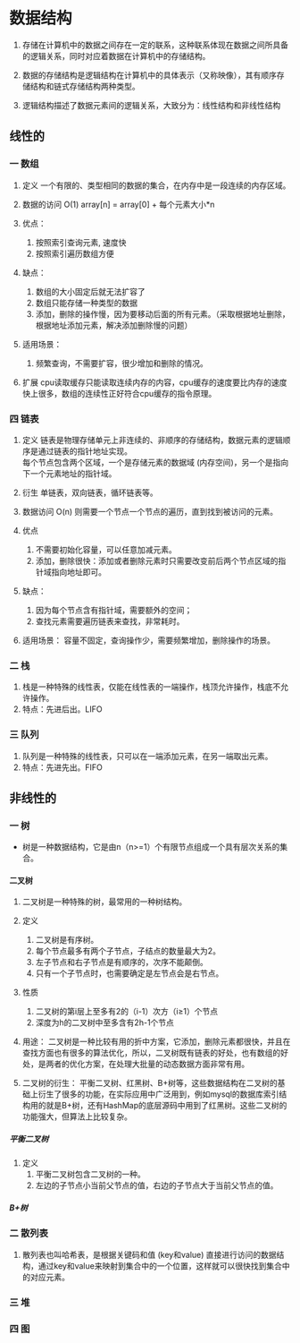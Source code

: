 # 数据结构
1. 存储在计算机中的数据之间存在一定的联系，这种联系体现在数据之间所具备的逻辑关系，同时对应着数据在计算机中的存储结构。

2. 数据的存储结构是逻辑结构在计算机中的具体表示（又称映像），其有顺序存储结构和链式存储结构两种类型。

3. 逻辑结构描述了数据元素间的逻辑关系，大致分为：线性结构和非线性结构

## 线性的
### 一 数组
1. 定义
一个有限的、类型相同的数据的集合，在内存中是一段连续的内存区域。

2. 数据的访问 O(1)
array[n] =  array[0] + 每个元素大小*n

3. 优点： 
    1. 按照索引查询元素, 速度快 
    2. 按照索引遍历数组方便
4. 缺点： 
    1. 数组的大小固定后就无法扩容了
    2. 数组只能存储一种类型的数据 
    3. 添加，删除的操作慢，因为要移动后面的所有元素。（采取根据地址删除，根据地址添加元素，解决添加删除慢的问题）

5. 适用场景： 
    1. 频繁查询，不需要扩容，很少增加和删除的情况。

7. 扩展
cpu读取缓存只能读取连续内存的内容，cpu缓存的速度要比内存的速度快上很多，数组的连续性正好符合cpu缓存的指令原理。

### 四 链表
1. 定义
链表是物理存储单元上非连续的、非顺序的存储结构，数据元素的逻辑顺序是通过链表的指针地址实现。  
每个节点包含两个区域，一个是存储元素的数据域 (内存空间)，另一个是指向下一个元素地址的指针域。  
2. 衍生
单链表，双向链表，循环链表等。 

3. 数据访问 O(n)
则需要一个节点一个节点的遍历，直到找到被访问的元素。

3. 优点 
    1. 不需要初始化容量，可以任意加减元素。
    2. 添加，删除很快：添加或者删除元素时只需要改变前后两个节点区域的指针域指向地址即可。
4. 缺点： 
    1. 因为每个节点含有指针域，需要额外的空间； 
    2. 查找元素需要遍历链表来查找，非常耗时。

4. 适用场景： 
    容量不固定，查询操作少，需要频繁增加，删除操作的场景。

### 二 栈
1. 栈是一种特殊的线性表，仅能在线性表的一端操作，栈顶允许操作，栈底不允许操作。
2. 特点：先进后出。LIFO

### 三 队列
1. 队列是一种特殊的线性表，只可以在一端添加元素，在另一端取出元素。
2. 特点：先进先出。FIFO

## 非线性的

### 一 树
- 树是一种数据结构，它是由n（n>=1）个有限节点组成一个具有层次关系的集合。
####  二叉树
1. 二叉树是一种特殊的树，最常用的一种树结构。
2. 定义
    1. 二叉树是有序树。
    2. 每个节点最多有两个子节点，子结点的数量最大为2。 
    3. 左子节点和右子节点是有顺序的，次序不能颠倒。 
    4. 只有一个子节点时，也需要确定是左节点会是右节点。
    

3. 性质
    1. 二叉树的第i层上至多有2的（i-1）次方（i≥1）个节点
    2. 深度为h的二叉树中至多含有2h-1个节点

4. 用途：
二叉树是一种比较有用的折中方案，它添加，删除元素都很快，并且在查找方面也有很多的算法优化，所以，二叉树既有链表的好处，也有数组的好处，是两者的优化方案，在处理大批量的动态数据方面非常有用。

5. 二叉树的衍生： 
    平衡二叉树、红黑树、B+树等，这些数据结构在二叉树的基础上衍生了很多的功能，在实际应用中广泛用到，例如mysql的数据库索引结构用的就是B+树，还有HashMap的底层源码中用到了红黑树。这些二叉树的功能强大，但算法上比较复杂。
##### 平衡二叉树
1. 定义
    1. 平衡二叉树包含二叉树的一种。
    2. 左边的子节点小当前父节点的值，右边的子节点大于当前父节点的值。
##### B+树


### 二 散列表
1. 散列表也叫哈希表，是根据关键码和值 (key和value) 直接进行访问的数据结构，通过key和value来映射到集合中的一个位置，这样就可以很快找到集合中的对应元素。

### 三 堆

### 四 图
